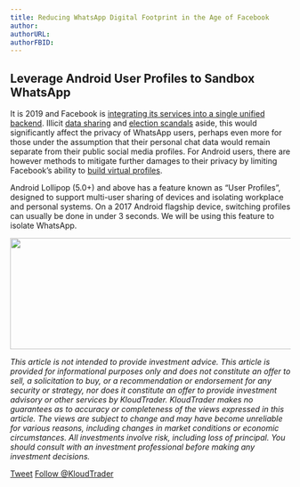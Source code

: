 ```yaml
---
title: Reducing WhatsApp Digital Footprint in the Age of Facebook
author: 
authorURL: 
authorFBID: 
---
```

## Leverage Android User Profiles to Sandbox WhatsApp

It is 2019 and Facebook is [integrating its services into a single unified backend](https://www.cnn.com/2019/01/25/tech/facebook-integrating-whatsapp-instagram-messenger/index.html). Illicit [data sharing](https://www.bbc.com/news/technology-46618582) and [election scandals](https://www.theguardian.com/news/2018/mar/17/cambridge-analytica-facebook-influence-us-election) aside, this would significantly affect the privacy of WhatsApp users, perhaps even more for those under the assumption that their personal chat data would remain separate from their public social media profiles. For Android users, there are however methods to mitigate further damages to their privacy by limiting Facebook’s ability to [build virtual profiles](https://www.recode.net/2018/4/20/17254312/facebook-shadow-profiles-data-collection-non-users-mark-zuckerberg).

Android Lollipop (5.0+) and above has a feature known as “User Profiles”, designed to support multi-user sharing of devices and isolating workplace and personal systems. On a 2017 Android flagship device, switching profiles can usually be done in under 3 seconds. We will be using this feature to isolate WhatsApp.

<p align="center">
<img width="600" height="200" src="https://raw.githubusercontent.com/KloudTrader/libkloudtrader-docs/master/website/static/img/whatsapp-security1.png">
</p>

*This article is not intended to provide investment advice. This article is provided for informational purposes only and does not constitute an offer to sell, a solicitation to buy, or a recommendation or endorsement for any security or strategy, nor does it constitute an offer to provide investment advisory or other services by KloudTrader. KloudTrader makes no guarantees as to accuracy or completeness of the views expressed in this article. The views are subject to change and may have become unreliable for various reasons, including changes in market conditions or economic circumstances. All investments involve risk, including loss of principal. You should consult with an investment professional before making any investment decisions.*
<br>




<a href="https://twitter.com/share?ref_src=twsrc%5Etfw" class="twitter-share-button" data-show-count="false">Tweet</a><script async src="https://platform.twitter.com/widgets.js" charset="utf-8"></script>
<a href="https://twitter.com/KloudTrader?ref_src=twsrc%5Etfw" class="twitter-follow-button" data-show-count="false">Follow @KloudTrader</a><script async src="https://platform.twitter.com/widgets.js" charset="utf-8"></script>

<script src="//platform.linkedin.com/in.js" type="text/javascript"> lang: en_US</script>
<script type="IN/Share">